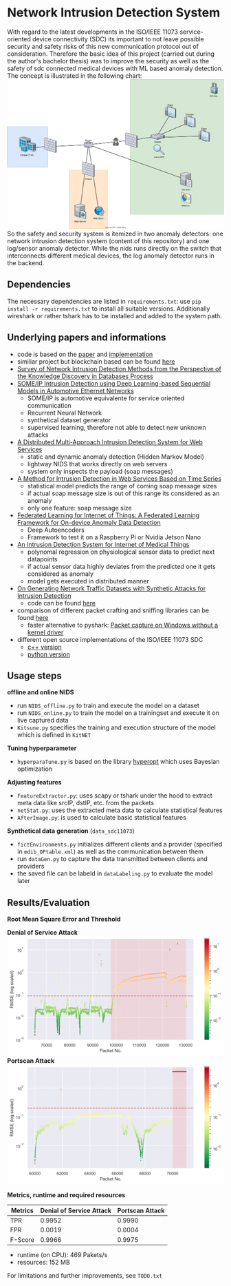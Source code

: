 # Network Intrusion Detection System

With regard to the latest developments in the ISO/IEEE 11073 service-oriented device connectivity (SDC) its important to not leave possible security and safety risks of this new communication protocol out of consideration. Therefore the basic idea of this project (carried out during the author's bachelor thesis) was to improve the security as well as the safety of sdc connected medical devices with ML based anomaly detection. 
The concept is illustrated in the following chart: 
![Concept](img/concept.svg)
So the safety and security system is itemized in two anomaly detectors: one network intrusion detection system  (content of this repository) and one log/sensor anomaly detector. 
While the nids runs directly on the switch that interconnects different medical devices, the log anomaly detector runs in the backend. 

## Dependencies
The necessary dependencies are listed in `requirements.txt`: use `pip install -r requirements.txt` to install all suitable versions. 
Additionally wireshark or rather tshark has to be installed and added to the system path. 

## Underlying papers and informations

+ code is based on the [paper](https://arxiv.org/abs/1802.09089) and [implementation](https://github.com/ymirsky/Kitsune-py)
+ similiar project but blockchain based can be found [here](https://github.com/KevinTuncer/sdc-sniffer)
+ [Survey of Network Intrusion Detection Methods from the Perspective of the Knowledge Discovery in Databases Process](https://arxiv.org/abs/2001.09697)
+ [SOME/IP Intrusion Detection using Deep Learning-based Sequential Models in Automotive Ethernet Networks](https://arxiv.org/abs/2108.08262)
    + SOME/IP is automotive equivalente for service oriented communication
    + Recurrent Neural Network 
    + synthetical dataset generator
    + supervised learning, therefore not able to detect new unknown attacks 
+ [A Distributed Multi-Approach Intrusion Detection System for Web Services](https://dl.acm.org/doi/abs/10.1145/1854099.1854147)
    + static and dynamic anomaly detection (Hidden Markov Model)
    + lightway NIDS that works directly on web servers
    + system only inspects the payload (soap messages)
+ [A Method for Intrusion Detection in Web Services Based on Time Series](https://ieeexplore.ieee.org/document/7129383)
    + statistical model predicts the range of coming soap message sizes
    + if actual soap message size is out of this range its considered as an anomaly 
    + only one feature: soap message size 
+ [Federated Learning for Internet of Things: A Federated Learning Framework for On-device Anomaly Data Detection](https://arxiv.org/abs/2106.07976)
    + Deep Autoencoders
    + Framework to test it on a Raspberry Pi or Nvidia Jetson Nano
+ [An Intrusion Detection System for Internet of Medical Things](https://ieeexplore.ieee.org/document/9204697)
    + polynomal regression on physiological sensor data to predict next datapoints 
    + if actual sensor data highly deviates from the predicted one it gets considered as anomaly 
    + model gets executed in distributed manner
+ [On Generating Network Traffic Datasets with Synthetic Attacks for Intrusion Detection](https://arxiv.org/abs/1905.00304)
    + code can be found [here](https://github.com/tklab-tud/ID2T)
+ comparison of different packet crafting and sniffing libraries can be found [here](http://libtins.github.io/benchmark/)
    + faster alternative to pyshark: [Packet capture on Windows without a kernel driver](https://github.com/nospaceships/raw-socket-sniffer)
+ different open source implementations of the ISO/IEEE 11073 SDC
    + [c++ version](https://github.com/surgitaix/sdclib)
    + [python version](https://github.com/Draegerwerk/sdc11073)


## Usage steps 

**offline and online NIDS**

+ run `NIDS_offline.py` to train and execute the model on a dataset
+ run `NIDS_online.py` to train the model on a trainingset and execute it on live captured data
+ `Kitsune.py` specifies the training and execution structure of the model which is defined in `KitNET`

**Tuning hyperparameter** 

+ `hyperparaTune.py` is based on the library [hyperopt](https://github.com/hyperopt/hyperopt) which uses  Bayesian optimization 

**Adjusting features**

+ `FeatureExtractor.py`: uses scapy or tshark under the hood to extract meta data like srcIP, dstIP, etc. from the packets
+ `netStat.py`: uses the extracted meta data to calculate statistical features 
+ `AfterImage.py`: is used to calculate basic statistical features 

**Synthetical data generation** (`data_sdc11073`)

+ `fictEnvironments.py` initializes different clients and a provider (specified in `mdib_OPtable.xml`) as well as the communication between them
+ run `dataGen.py` to capture the data transmitted between clients and providers 
+ the saved file can be labeld in `dataLabeling.py` to evaluate the model later

## Results/Evaluation

**Root Mean Square Error and Threshold**

**Denial of Service Attack**
![DoSRmse](img/DoSRMSE.png)
**Portscan Attack**
![PortscanRMSE](img/PortscanRMSE.png)

**Metrics, runtime and required resources**

| Metrics  | Denial of Service Attack | Portscan Attack |
| -------- | ------------------------ | --------------- |
| TPR      | 0.9952 | 0.9990 |
| FPR      | 0.0019 | 0.0004 |
| F-Score  | 0.9966 | 0.9975 |

+ runtime (on CPU): 469 Pakets/s
+ resources: 152 MB

For limitations and further improvements, see `TODO.txt`